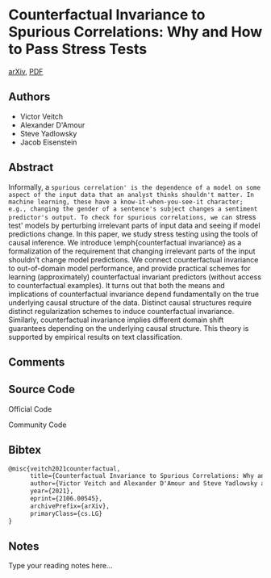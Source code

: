 
# Counterfactual Invariance to Spurious Correlations: Why and How to Pass Stress Tests

[arXiv](https://arxiv.org/abs/2106.0545), [PDF](https://arxiv.org/pdf/2106.0545.pdf)

## Authors

- Victor Veitch
- Alexander D'Amour
- Steve Yadlowsky
- Jacob Eisenstein

## Abstract

Informally, a `spurious correlation' is the dependence of a model on some aspect of the input data that an analyst thinks shouldn't matter. In machine learning, these have a know-it-when-you-see-it character; e.g., changing the gender of a sentence's subject changes a sentiment predictor's output. To check for spurious correlations, we can `stress test' models by perturbing irrelevant parts of input data and seeing if model predictions change. In this paper, we study stress testing using the tools of causal inference. We introduce \emph{counterfactual invariance} as a formalization of the requirement that changing irrelevant parts of the input shouldn't change model predictions. We connect counterfactual invariance to out-of-domain model performance, and provide practical schemes for learning (approximately) counterfactual invariant predictors (without access to counterfactual examples). It turns out that both the means and implications of counterfactual invariance depend fundamentally on the true underlying causal structure of the data. Distinct causal structures require distinct regularization schemes to induce counterfactual invariance. Similarly, counterfactual invariance implies different domain shift guarantees depending on the underlying causal structure. This theory is supported by empirical results on text classification.

## Comments



## Source Code

Official Code



Community Code



## Bibtex

```tex
@misc{veitch2021counterfactual,
      title={Counterfactual Invariance to Spurious Correlations: Why and How to Pass Stress Tests}, 
      author={Victor Veitch and Alexander D'Amour and Steve Yadlowsky and Jacob Eisenstein},
      year={2021},
      eprint={2106.00545},
      archivePrefix={arXiv},
      primaryClass={cs.LG}
}
```

## Notes

Type your reading notes here...

